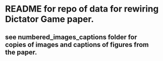 # README for repo of data for rewiring Dictator Game paper.

## see numbered_images_captions folder for copies of images and captions of figures from the paper.